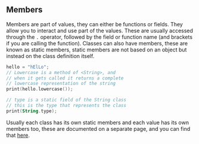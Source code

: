 ## Members

Members are part of values, they can either be functions or fields. They allow you to interact and use part of the values. These are usually accessed through the `.` operator, followed by the field or function name (and brackets if you are calling the function). Classes can also have members, these are known as static members, static members are not based on an object but instead on the class definition itself.
```kotlin
hello = "hElLo";
// Lowercase is a method of <String>, and
// when it gets called it returns a complete
// lowercase representation of the string
print(hello.lowercase());

// type is a static field of the String class
// this is the type that represents the class
print(String.type);
```

Usually each class has its own static members and each value has its own members too, these are documented on a separate page, and you can find that [here](https://github.com/senseiwells/Arucas/blob/master/docs/Built-in%20Classes.md).